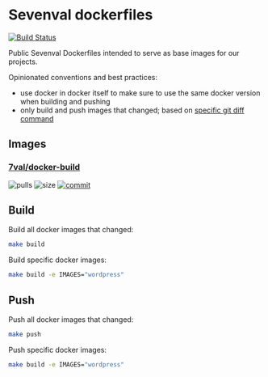 # Sevenval dockerfiles

[![Build Status](https://travis-ci.org/sevenval/dockerfiles.svg?branch=master)](https://travis-ci.org/sevenval/dockerfiles)

Public Sevenval Dockerfiles intended to serve as base images for our projects.

Opinionated conventions and best practices:
- use docker in docker itself to make sure to use the same docker version when building and pushing
- only build and push images that changed; based on [specific git diff command][0]

## Images

### [7val/docker-build]
![pulls](https://img.shields.io/docker/pulls/7val/docker-build.svg)
![size](https://img.shields.io/microbadger/image-size/7val/docker-build/latest.svg)
[![commit](https://images.microbadger.com/badges/commit/7val/docker-build.svg)](https://microbadger.com/images/7val/docker-build)


## Build

Build all docker images that changed:
```bash
make build
```

Build specific docker images:
```bash
make build -e IMAGES="wordpress"
```

## Push

Push all docker images that changed:
```bash
make push
```

Push specific docker images:
```bash
make build -e IMAGES="wordpress"
```

[0]: https://github.com/sevenval/dockerfiles/blob/74ece293784680f18c89d4955a0881f93fd791f6/docker-build/run.sh#L8

[7val/docker-build]: https://cloud.docker.com/u/7val/repository/docker/7val/docker-build
